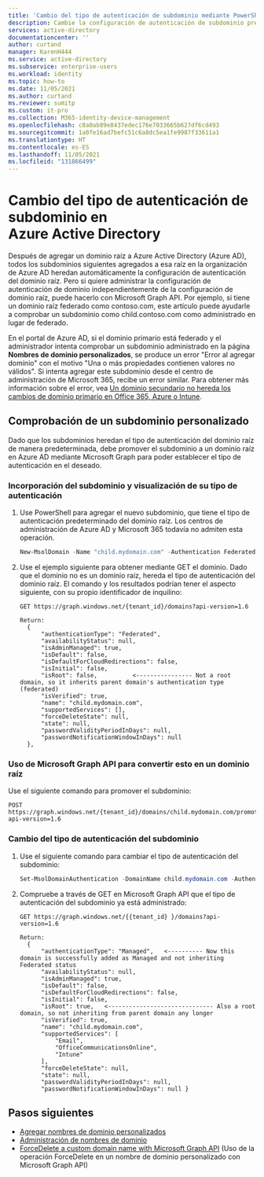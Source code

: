 ```yaml
---
title: 'Cambio del tipo de autenticación de subdominio mediante PowerShell y Graph: Azure Active Directory | Microsoft Docs'
description: Cambie la configuración de autenticación de subdominio predeterminada heredada de la configuración de dominio raíz en Azure Active Directory.
services: active-directory
documentationcenter: ''
author: curtand
manager: KarenH444
ms.service: active-directory
ms.subservice: enterprise-users
ms.workload: identity
ms.topic: how-to
ms.date: 11/05/2021
ms.author: curtand
ms.reviewer: sumitp
ms.custom: it-pro
ms.collection: M365-identity-device-management
ms.openlocfilehash: c8a0ab89e8437edec176e7033665b627df6cd493
ms.sourcegitcommit: 1a0fe16ad7befc51c6a8dc5ea1fe9987f33611a1
ms.translationtype: HT
ms.contentlocale: es-ES
ms.lasthandoff: 11/05/2021
ms.locfileid: "131866499"
---
```

# <a name="change-subdomain-authentication-type-in-azure-active-directory"></a>Cambio del tipo de autenticación de subdominio en Azure Active Directory

Después de agregar un dominio raíz a Azure Active Directory (Azure AD), todos los subdominios siguientes agregados a esa raíz en la organización de Azure AD heredan automáticamente la configuración de autenticación del dominio raíz. Pero si quiere administrar la configuración de autenticación de dominio independientemente de la configuración de dominio raíz, puede hacerlo con Microsoft Graph API. Por ejemplo, si tiene un dominio raíz federado como contoso.com, este artículo puede ayudarle a comprobar un subdominio como child.contoso.com como administrado en lugar de federado.

En el portal de Azure AD, si el dominio primario está federado y el administrador intenta comprobar un subdominio administrado en la página **Nombres de dominio personalizados**, se produce un error "Error al agregar dominio" con el motivo "Una o más propiedades contienen valores no válidos". Si intenta agregar este subdominio desde el centro de administración de Microsoft 365, recibe un error similar. Para obtener más información sobre el error, vea [Un dominio secundario no hereda los cambios de dominio primario en Office 365, Azure o Intune](/office365/troubleshoot/administration/child-domain-fails-inherit-parent-domain-changes).

## <a name="how-to-verify-a-custom-subdomain"></a>Comprobación de un subdominio personalizado

Dado que los subdominios heredan el tipo de autenticación del dominio raíz de manera predeterminada, debe promover el subdominio a un dominio raíz en Azure AD mediante Microsoft Graph para poder establecer el tipo de autenticación en el deseado.

### <a name="add-the-subdomain-and-view-its-authentication-type"></a>Incorporación del subdominio y visualización de su tipo de autenticación

1. Use PowerShell para agregar el nuevo subdominio, que tiene el tipo de autenticación predeterminado del dominio raíz. Los centros de administración de Azure AD y Microsoft 365 todavía no admiten esta operación.

   ```powershell
   New-MsolDomain -Name "child.mydomain.com" -Authentication Federated
   ```

1. Use el ejemplo siguiente para obtener mediante GET el dominio. Dado que el dominio no es un dominio raíz, hereda el tipo de autenticación del dominio raíz. El comando y los resultados podrían tener el aspecto siguiente, con su propio identificador de inquilino:

   ```http
   GET https://graph.windows.net/{tenant_id}/domains?api-version=1.6
   
   Return:
     {
         "authenticationType": "Federated",
         "availabilityStatus": null,
         "isAdminManaged": true,
         "isDefault": false,
         "isDefaultForCloudRedirections": false,
         "isInitial": false,
         "isRoot": false,          <---------------- Not a root domain, so it inherits parent domain's authentication type (federated)
         "isVerified": true,
         "name": "child.mydomain.com",
         "supportedServices": [],
         "forceDeleteState": null,
         "state": null,
         "passwordValidityPeriodInDays": null,
         "passwordNotificationWindowInDays": null
     },
   ```

### <a name="use-microsoft-graph-api-to-make-this-a-root-domain"></a>Uso de Microsoft Graph API para convertir esto en un dominio raíz

Use el siguiente comando para promover el subdominio:

```http
POST https://graph.windows.net/{tenant_id}/domains/child.mydomain.com/promote?api-version=1.6
```

### <a name="change-the-subdomain-authentication-type"></a>Cambio del tipo de autenticación del subdominio

1. Use el siguiente comando para cambiar el tipo de autenticación del subdominio:

   ```powershell
   Set-MsolDomainAuthentication -DomainName child.mydomain.com -Authentication Managed
   ```

1. Compruebe a través de GET en Microsoft Graph API que el tipo de autenticación del subdominio ya está administrado:

   ```http
   GET https://graph.windows.net/{{tenant_id} }/domains?api-version=1.6
   
   Return:
     {
         "authenticationType": "Managed",   <---------- Now this domain is successfully added as Managed and not inheriting Federated status
         "availabilityStatus": null,
         "isAdminManaged": true,
         "isDefault": false,
         "isDefaultForCloudRedirections": false,
         "isInitial": false,
         "isRoot": true,   <------------------------------ Also a root domain, so not inheriting from parent domain any longer
         "isVerified": true,
         "name": "child.mydomain.com",
         "supportedServices": [
             "Email",
             "OfficeCommunicationsOnline",
             "Intune"
         ],
         "forceDeleteState": null,
         "state": null,
         "passwordValidityPeriodInDays": null,
         "passwordNotificationWindowInDays": null }
   ```

## <a name="next-steps"></a>Pasos siguientes

- [Agregar nombres de dominio personalizados](../fundamentals/add-custom-domain.md?context=azure%2factive-directory%2fusers-groups-roles%2fcontext%2fugr-context)
- [Administración de nombres de dominio](domains-manage.md)
- [ForceDelete a custom domain name with Microsoft Graph API](/graph/api/domain-forcedelete?view=graph-rest-beta&preserve-view=true) (Uso de la operación ForceDelete en un nombre de dominio personalizado con Microsoft Graph API)